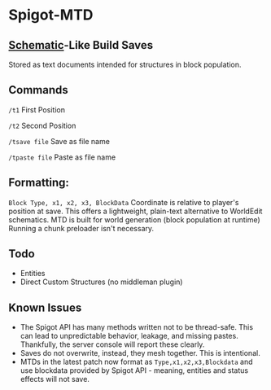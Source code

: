 # Spigot-MTD
## [Schematic](https://www.curseforge.com/minecraft/mc-mods/worldedit)-Like Build Saves
Stored as text documents intended for structures in block population.

## Commands
`/t1` First Position

`/t2` Second Position

`/tsave file` Save as file name

`/tpaste file` Paste as file name

## Formatting:

```Block Type, x1, x2, x3, BlockData```
Coordinate is relative to player's position at save.
This offers a lightweight, plain-text alternative to WorldEdit schematics.
MTD is built for world generation (block population at runtime)
Running a chunk preloader isn't necessary.

## Todo

 - Entities
 - Direct Custom Structures (no middleman plugin)

## Known Issues

 - The Spigot API has many methods written not to be thread-safe. This can lead to unpredictable behavior, leakage, and missing pastes.
 Thankfully, the server console will report these clearly.
 - Saves do not overwrite, instead, they mesh together. This is intentional.
 - MTDs in the latest patch now format as `Type,x1,x2,x3,Blockdata` and use blockdata provided by Spigot API - 
 meaning, entities and status effects will not save.
